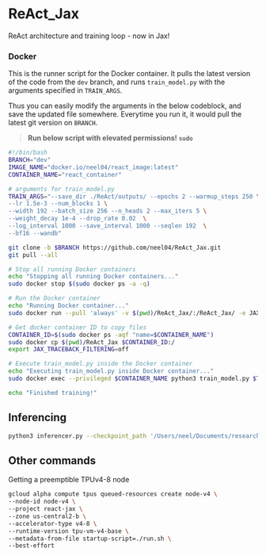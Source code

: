 # ReAct_Jax
ReAct architecture and training loop - now in Jax!

### Docker

This is the runner script for the Docker container. It pulls the latest version of the code from the `dev` branch, and runs `train_model.py` with the arguments specified in `TRAIN_ARGS`.

Thus you can easily modify the arguments in the below codeblock, and save the updated file somewhere. Everytime you run it, it would pull the latest git version on `BRANCH`.

> **Run below script with elevated permissions! `sudo`**

```bash
#!/bin/bash
BRANCH="dev"
IMAGE_NAME="docker.io/neel04/react_image:latest"
CONTAINER_NAME="react_container"

# arguments for train_model.py
TRAIN_ARGS="--save_dir ./ReAct/outputs/ --epochs 2 --warmup_steps 250 \
--lr 1.5e-3 --num_blocks 1 \
--width 192 --batch_size 256 --n_heads 2 --max_iters 5 \
--weight_decay 1e-4 --drop_rate 0.02  \
--log_interval 1000 --save_interval 1000 --seqlen 192  \
--bf16 --wandb"

git clone -b $BRANCH https://github.com/neel04/ReAct_Jax.git
git pull --all

# Stop all running Docker containers
echo "Stopping all running Docker containers..."
sudo docker stop $(sudo docker ps -a -q)

# Run the Docker container
echo "Running Docker container..."
sudo docker run --pull 'always' -v $(pwd)/ReAct_Jax/:/ReAct_Jax/ -e JAX_TRACEBACK_FILTERING=off --privileged --rm --net=host --name $CONTAINER_NAME -it -d $IMAGE_NAME

# Get docker container ID to copy files
CONTAINER_ID=$(sudo docker ps -aqf "name=$CONTAINER_NAME")
sudo docker cp $(pwd)/ReAct_Jax $CONTAINER_ID:/
export JAX_TRACEBACK_FILTERING=off

# Execute train_model.py inside the Docker container
echo "Executing train_model.py inside Docker container..."
sudo docker exec --privileged $CONTAINER_NAME python3 train_model.py $TRAIN_ARGS

echo "Finished training!"
```

## Inferencing

```bash
python3 inferencer.py --checkpoint_path '/Users/neel/Documents/research/ReAct_Jax/ReAct/outputs/model 5000.eqx' --num_blocks 3 --width 256 --n_heads 4 --seqlen 196  --prompt "Sam is sad because"
```

## Other commands

Getting a preemptible TPUv4-8 node

```bash
gcloud alpha compute tpus queued-resources create node-v4 \
--node-id node-v4 \
--project react-jax \
--zone us-central2-b \
--accelerator-type v4-8 \
--runtime-version tpu-vm-v4-base \
--metadata-from-file startup-script=./run.sh \
--best-effort
```
